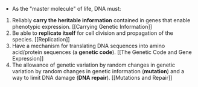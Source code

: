 - As the "master molecule" of life, DNA must:
1. Reliably **carry the heritable information** contained in genes that enable phenotypic expression. [[Carrying Genetic Information]]
2. Be able to **replicate itself** for cell division and propagation of the species. [[Replication]]
3. Have a mechanism for translating DNA sequences into amino acid/protein sequences (a **genetic code**). [[The Genetic Code and Gene Expression]]
4. The allowance of genetic variation by random changes in genetic variation by random changes in genetic information (**mutation**) and a way to limit DNA damage (**DNA repair**). [[Mutations and Repair]]
